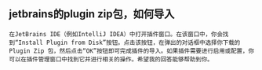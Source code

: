 ## jetbrains的plugin zip包，如何导入
```text
在JetBrains IDE（例如IntelliJ IDEA）中打开插件窗口。在该窗口中，你会找到“Install Plugin from Disk”按钮。点击该按钮，在弹出的对话框中选择你下载的 Plugin Zip 包，然后点击“OK”按钮即可完成插件的导入。如果插件需要进行启用或配置，你可以在插件管理窗口中找到它并进行相关的操作。希望我的回答能够帮助到你。
```
